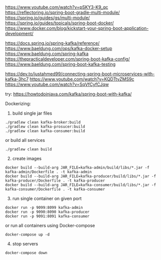 https://www.youtube.com/watch?v=pSKY3-K9_qc
https://reflectoring.io/spring-boot-gradle-multi-module/
https://spring.io/guides/gs/multi-module/
https://spring.io/guides/topicals/spring-boot-docker/
https://www.docker.com/blog/kickstart-your-spring-boot-application-development/

https://docs.spring.io/spring-kafka/reference/</br>
https://www.baeldung.com/ops/kafka-docker-setup</br>
https://www.baeldung.com/spring-kafka</br>
https://thepracticaldeveloper.com/spring-boot-kafka-config/</br>
https://www.baeldung.com/spring-boot-kafka-testing</br>

https://dev.to/justahmed99/connecting-spring-boot-microservices-with-kafka-3hc7
https://www.youtube.com/watch?v=KQDTtvZMS9c
https://www.youtube.com/watch?v=SqVfCyfCJqw

try: https://howtodoinjava.com/kafka/spring-boot-with-kafka/


Dockerizing:
1. build single jar files
```
./gradlew clean kafka-broker:build
./gradlew clean kafka-prosucer:build
./gradlew clean kafka-consumer:build
```
or build all services 
```
./gradlew clean build
```

2. create images
```
docker build --build-arg JAR_FILE=kafka-admin/build/libs/*.jar -f kafka-admin/Dockerfile . -t kafka-admin
docker build --build-arg JAR_FILE=kafka-producer/build/libs/*.jar -f kafka-producer/Dockerfile . -t kafka-producer
docker build --build-arg JAR_FILE=kafka-consumer/build/libs/*.jar -f kafka-consumer/Dockerfile . -t kafka-consumer
```
3. run single container on given port
```
docker run -p 9099:8099 kafka-admin
docker run -p 9090:8090 kafka-producer
docker run -p 9091:8091 kafka-consumer
```
or run all containers using Docker-compose
```
docker-compose up -d
```
4. stop servers
```
docker-compose down
```
